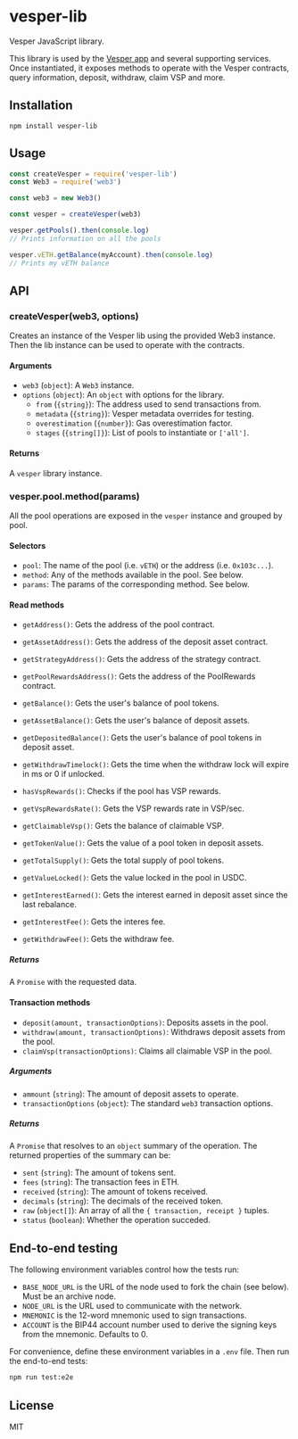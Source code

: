# vesper-lib

Vesper JavaScript library.

This library is used by the [Vesper app](https://app.vesper.finance) and several supporting services.
Once instantiated, it exposes methods to operate with the Vesper contracts, query information, deposit, withdraw, claim VSP and more.

## Installation

```shell
npm install vesper-lib
```

## Usage

```js
const createVesper = require('vesper-lib')
const Web3 = require('web3')

const web3 = new Web3()

const vesper = createVesper(web3)

vesper.getPools().then(console.log)
// Prints information on all the pools

vesper.vETH.getBalance(myAccount).then(console.log)
// Prints my vETH balance
```

## API

### createVesper(web3, options)

Creates an instance of the Vesper lib using the provided Web3 instance.
Then the lib instance can be used to operate with the contracts.

#### Arguments

- `web3` (`object`): A `Web3` instance.
- `options` (`object`): An `object` with options for the library.
  - `from` (`{string}`): The address used to send transactions from.
  - `metadata` (`{string}`): Vesper metadata overrides for testing.
  - `overestimation` (`{number}`): Gas overestimation factor.
  - `stages` (`{string[]}`): List of pools to instantiate or `['all']`.

#### Returns

A `vesper` library instance.

### vesper.pool.method(params)

All the pool operations are exposed in the `vesper` instance and grouped by pool.

#### Selectors

- `pool`: The name of the pool (i.e. `vETH`) or the address (i.e. `0x103c...`).
- `method`: Any of the methods available in the pool. See below.
- `params`: The params of the corresponding method. See below.

#### Read methods

- `getAddress()`: Gets the address of the pool contract.
- `getAssetAddress()`: Gets the address of the deposit asset contract.
- `getStrategyAddress()`: Gets the address of the strategy contract.
- `getPoolRewardsAddress()`: Gets the address of the PoolRewards contract.

- `getBalance()`: Gets the user's balance of pool tokens.
- `getAssetBalance()`: Gets the user's balance of deposit assets.
- `getDepositedBalance()`: Gets the user's balance of pool tokens in deposit asset.
- `getWithdrawTimelock()`: Gets the time when the withdraw lock will expire in ms or 0 if unlocked.

- `hasVspRewards()`: Checks if the pool has VSP rewards.
- `getVspRewardsRate()`: Gets the VSP rewards rate in VSP/sec.
- `getClaimableVsp()`: Gets the balance of claimable VSP.

- `getTokenValue()`: Gets the value of a pool token in deposit assets.
- `getTotalSupply()`: Gets the total supply of pool tokens.
- `getValueLocked()`: Gets the value locked in the pool in USDC.
- `getInterestEarned()`: Gets the interest earned in deposit asset since the last rebalance.

- `getInterestFee()`: Gets the interes fee.
- `getWithdrawFee()`: Gets the withdraw fee.

##### Returns

A `Promise` with the requested data.

#### Transaction methods

- `deposit(amount, transactionOptions)`: Deposits assets in the pool.
- `withdraw(amount, transactionOptions)`: Withdraws deposit assets from the pool.
- `claimVsp(transactionOptions)`: Claims all claimable VSP in the pool.

##### Arguments

- `ammount` (`string`): The amount of deposit assets to operate.
- `transactionOptions` (`object`): The standard `web3` transaction options.

##### Returns

A `Promise` that resolves to an `object` summary of the operation.
The returned properties of the summary can be:

- `sent` (`string`): The amount of tokens sent.
- `fees` (`string`): The transaction fees in ETH.
- `received` (`string`): The amount of tokens received.
- `decimals` (`string`): The decimals of the received token.
- `raw` (`object[]`): An array of all the `{ transaction, receipt }` tuples.
- `status` (`boolean`): Whether the operation succeded.

## End-to-end testing

The following environment variables control how the tests run:

- `BASE_NODE_URL` is the URL of the node used to fork the chain (see below). Must be an archive node.
- `NODE_URL` is the URL used to communicate with the network.
- `MNEMONIC` is the 12-word mnemonic used to sign transactions.
- `ACCOUNT` is the BIP44 account number used to derive the signing keys from the mnemonic. Defaults to 0.

For convenience, define these environment variables in a `.env` file.
Then run the end-to-end tests:

```sh
npm run test:e2e
```

## License

MIT
